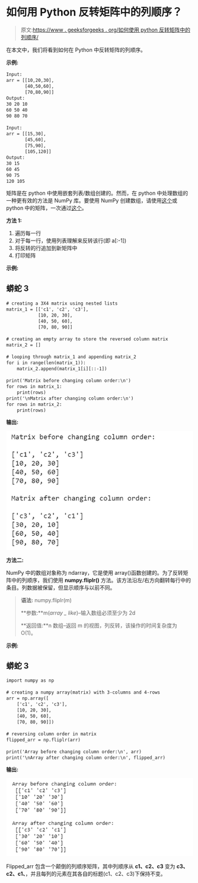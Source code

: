 # 如何用 Python 反转矩阵中的列顺序？

> 原文:[https://www . geeksforgeeks . org/如何使用 python 反转矩阵中的列顺序/](https://www.geeksforgeeks.org/how-to-reverse-column-order-in-a-matrix-with-python/)

在本文中，我们将看到如何在 Python 中反转矩阵的列顺序。

**示例:**

```
Input: 
arr = [[10,20,30],
       [40,50,60],
       [70,80,90]]
Output:
30 20 10 
60 50 40
90 80 70 

Input:
arr = [[15,30],
       [45,60],
       [75,90],
       [105,120]]
Output:
30 15
60 45
90 75
120 105
```

矩阵是在 python 中使用嵌套列表/数组创建的。然而，在 python 中处理数组的一种更有效的方法是 NumPy 库。要使用 NumPy 创建数组，请使用[这个](https://www.geeksforgeeks.org/numpy-array-creation/)或 python 中的矩阵，一次通过[这个](https://www.geeksforgeeks.org/python-using-2d-arrays-lists-the-right-way/)。

**方法 1:**

1.  遍历每一行
2.  对于每一行，使用列表理解来反转该行(即 a[:-1])
3.  将反转的行追加到新矩阵中
4.  打印矩阵

**示例:**

## 蟒蛇 3

```
# creating a 3X4 matrix using nested lists
matrix_1 = [['c1', 'c2', 'c3'],
            [10, 20, 30],
            [40, 50, 60],
            [70, 80, 90]]

# creating an empty array to store the reversed column matrix
matrix_2 = []

# looping through matrix_1 and appending matrix_2
for i in range(len(matrix_1)):
    matrix_2.append(matrix_1[i][::-1])

print('Matrix before changing column order:\n')
for rows in matrix_1:
    print(rows)
print('\nMatrix after changing column order:\n')
for rows in matrix_2:
    print(rows)
```

**输出:**

![](img/b9c7bd1eb162292a909ad00070b87e5d.png)

**方法二:**

NumPy 中的数组对象称为 ndarray，它是使用 array()函数创建的。为了反转矩阵中的列顺序，我们使用 **numpy.fliplr()** 方法。该方法沿左/右方向翻转每行中的条目。列数据被保留，但显示顺序与以前不同。

> **语法:** numpy.fliplr(m)
> 
> **参数:**m(*array _ like*)–输入数组必须至少为 2d
> 
> **返回值:**n 数组–返回 m 的视图，列反转，该操作的时间复杂度为 O(1)。

**示例:**

## 蟒蛇 3

```
import numpy as np

# creating a numpy array(matrix) with 3-columns and 4-rows
arr = np.array([
    ['c1', 'c2', 'c3'],
    [10, 20, 30],
    [40, 50, 60],
    [70, 80, 90]])

# reversing column order in matrix
flipped_arr = np.fliplr(arr)

print('Array before changing column order:\n', arr)
print('\nArray after changing column order:\n', flipped_arr)
```

**输出:**

![](img/7bf9513113725e7d4b23e9d256d71ebc.png)

Flipped_arr 包含一个颠倒的列顺序矩阵，其中列顺序从 **c1、c2、c3** 变为 **c3、c2、c1、**，并且每列的元素在其各自的标题(c1、c2、c3)下保持不变。